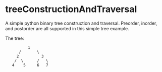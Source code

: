 # treeConstructionAndTraversal
A simple python binary tree construction and traversal. Preorder, inorder, and postorder are all supported in this simple tree example.

The tree:

              1
          /       \  
         2          3  
        /  \      /   \
       4    5     6   7 
